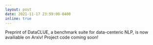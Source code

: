 ```yaml
---
layout: post
date: 2021-11-17 23:59:00-0400
inline: true
---
```


Preprint of DataCLUE, a benchmark suite for data-centeric NLP, is now availiable on Arxiv! Project code coming soon!